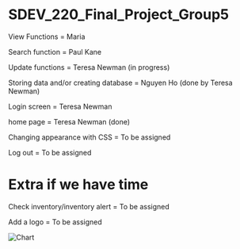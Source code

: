 # SDEV_220_Final_Project_Group5

View Functions = Maria 

Search function = Paul Kane 

Update functions = Teresa Newman (in progress)

Storing data and/or creating database = Nguyen Ho (done by Teresa Newman)

Login screen = Teresa Newman

home page = Teresa Newman (done)

Changing appearance with CSS =  To be assigned 

Log out  = To be assigned

# Extra if we have time

Check inventory/inventory alert  = To be assigned

Add a logo  = To be assigned


![Chart](https://github.com/user-attachments/assets/fcd7a692-5f8a-4f6a-91fe-b2e40b421b8a)
